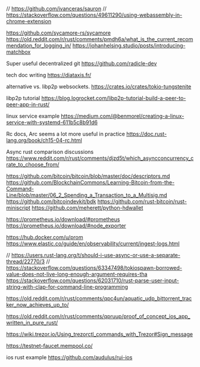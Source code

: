 

// https://github.com/ivanceras/sauron
// https://stackoverflow.com/questions/49611290/using-webassembly-in-chrome-extension

https://github.com/sycamore-rs/sycamore
https://old.reddit.com/r/rust/comments/pmdh6a/what_is_the_current_recommendation_for_logging_in/
https://johanhelsing.studio/posts/introducing-matchbox

Super useful decentralized git
https://github.com/radicle-dev

tech doc writing
https://diataxis.fr/

alternative vs. libp2p websockets.
https://crates.io/crates/tokio-tungstenite

libp2p tutorial
https://blog.logrocket.com/libp2p-tutorial-build-a-peer-to-peer-app-in-rust/

linux service example
https://medium.com/@benmorel/creating-a-linux-service-with-systemd-611b5c8b91d6

Rc docs, Arc seems a lot more useful in practice
https://doc.rust-lang.org/book/ch15-04-rc.html

Async rust comparison discussions
https://www.reddit.com/r/rust/comments/djzd5t/which_asyncconcurrency_crate_to_choose_from/


https://github.com/bitcoin/bitcoin/blob/master/doc/descriptors.md
https://github.com/BlockchainCommons/Learning-Bitcoin-from-the-Command-Line/blob/master/06_2_Spending_a_Transaction_to_a_Multisig.md
https://github.com/bitcoindevkit/bdk
https://github.com/rust-bitcoin/rust-miniscript
https://github.com/meherett/python-hdwallet


https://prometheus.io/download/#prometheus
https://prometheus.io/download/#node_exporter

https://hub.docker.com/u/prom
https://www.elastic.co/guide/en/observability/current/ingest-logs.html

// https://users.rust-lang.org/t/should-i-use-async-or-use-a-separate-thread/22770/3
// https://stackoverflow.com/questions/63347498/tokiospawn-borrowed-value-does-not-live-long-enough-argument-requires-tha
https://stackoverflow.com/questions/62031710/rust-parse-user-input-string-with-clap-for-command-line-programming

https://old.reddit.com/r/rust/comments/qpc4un/aquatic_udp_bittorrent_tracker_now_achieves_up_to/

https://old.reddit.com/r/rust/comments/qpruup/proof_of_concept_ios_app_written_in_pure_rust/

https://wiki.trezor.io/Using_trezorctl_commands_with_Trezor#Sign_message

https://testnet-faucet.mempool.co/

ios rust example
https://github.com/audulus/rui-ios
